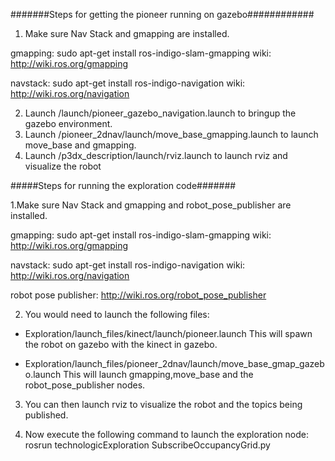 #######Steps for getting the pioneer running on gazebo############

1. Make sure Nav Stack and gmapping are installed.

 gmapping: sudo apt-get install ros-indigo-slam-gmapping
 	wiki: http://wiki.ros.org/gmapping

 navstack: sudo apt-get install ros-indigo-navigation
 	wiki: http://wiki.ros.org/navigation

2. Launch /launch/pioneer_gazebo_navigation.launch to bringup the gazebo environment.
3. Launch /pioneer_2dnav/launch/move_base_gmapping.launch to launch move_base and gmapping.
4. Launch /p3dx_description/launch/rviz.launch to launch rviz and visualize the robot





#####Steps for running the exploration code#######

1.Make sure Nav Stack and gmapping and robot_pose_publisher are installed.

 gmapping: sudo apt-get install ros-indigo-slam-gmapping
 	wiki: http://wiki.ros.org/gmapping

 navstack: sudo apt-get install ros-indigo-navigation
 	wiki: http://wiki.ros.org/navigation

robot pose publisher: http://wiki.ros.org/robot_pose_publisher


2. You would need to launch the following files:
- Exploration/launch_files/kinect/launch/pioneer.launch
	This will spawn the robot on gazebo with the kinect in gazebo.

- Exploration/launch_files/pioneer_2dnav/launch/move_base_gmap_gazebo.launch
    This will launch gmapping,move_base and the robot_pose_publisher nodes.

3. You can then launch rviz to visualize the robot and the topics being published.

4. Now execute the following command to launch the exploration node:
	rosrun technologicExploration SubscribeOccupancyGrid.py 

